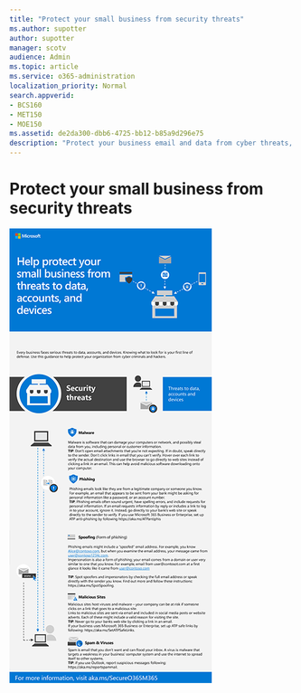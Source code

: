 ```yaml
---
title: "Protect your small business from security threats"
ms.author: supotter
author: supotter
manager: scotv
audience: Admin
ms.topic: article
ms.service: o365-administration
localization_priority: Normal
search.appverid:
- BCS160
- MET150
- MOE150
ms.assetid: de2da300-dbb6-4725-bb12-b85a9d296e75
description: "Protect your business email and data from cyber threats, including ransomware, phishing, and malicious attachments. "
---
```


# Protect your small business from security threats
![Infographic](../media/SMBthreatprotectioninfographic.png)
